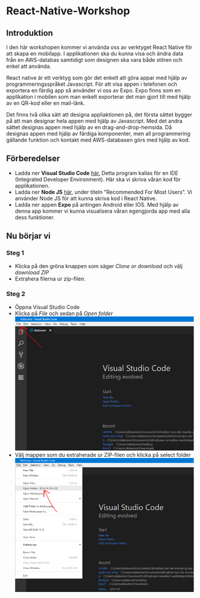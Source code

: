 # React-Native-Workshop

## Introduktion

I den här workshopen kommer vi använda oss av verktyget React Native för att skapa en mobilapp. I applikationen ska du kunna visa och ändra data från en AWS-databas samtidigt som designen ska vara både stilren och enkel att använda. 

React native är ett verktyg som gör det enkelt att göra appar med hjälp av programmeringsspråket Javascript. För att visa appen i telefonen och exportera en färdig app så använder vi oss av Expo. Expo finns som en applikation i mobilen som man enkelt exporterar det man gjort till med hjälp av en QR-kod eller en mail-länk. 

Det finns två olika sätt att designa appliaktionen på, det första sättet bygger på att man designar hela appen med hjälp av Javascript. Med det andra sättet designas appen med hjälp av en drag-and-drop-hemsida. Då designas appen med hjälp av färdiga komponenter, men all programmering gällande funktion och kontakt med AWS-databasen görs med hjälp av kod. 

## Förberedelser
* Ladda ner **Visual Studio Code** [här.](https://code.visualstudio.com/#alt-downloads) Detta program kallas för en IDE (Integrated Developer Environment). Här ska vi skriva våran kod för applikationen.
* Ladda ner **Node JS** [här](https://nodejs.org/en/download/), under titeln "Recommended For Most Users". Vi använder Node JS för att kunna skriva kod i React Native.
* Ladda ner appen **Expo** på antingen Android eller IOS. Med hjälp av denna app kommer vi kunna visualisera våran egengjorda app med alla dess funktioner.

## Nu börjar vi

### Steg 1

* Klicka på den gröna knappen som säger *Clone or download* och välj *download ZIP*
* Extrahera filerna ur zip-filen.

### Steg 2

* Öppna Visual Studio Code
* Klicka på *File* och sedan på *Open folder*
![](/Images/Capture.PNG)
* Välj mappen som du extraherade ur ZIP-filen och klicka på select folder
![](/Images/Capture2.png)
